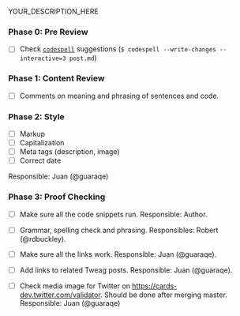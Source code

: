 YOUR_DESCRIPTION_HERE

### Phase 0: Pre Review
* [ ] Check [`codespell`](https://github.com/codespell-project/codespell) suggestions
  (`$ codespell --write-changes --interactive=3 post.md`)

### Phase 1: Content Review

* [ ] Comments on meaning and phrasing of sentences and code.

### Phase 2: Style

* [ ] Markup
* [ ] Capitalization
* [ ] Meta tags (description, image)
* [ ] Correct date

Responsible: Juan (@guaraqe)

### Phase 3: Proof Checking

* [ ] Make sure all the code snippets run.
  Responsible: Author.

* [ ] Grammar, spelling check and phrasing.
  Responsibles: Robert (@rdbuckley).

* [ ] Make sure all the links work.
  Responsible: Juan (@guaraqe).

* [ ] Add links to related Tweag posts.
  Responsible: Juan (@guaraqe).

* [ ] Check media image for Twitter on https://cards-dev.twitter.com/validator. Should be done after merging master.
  Responsible: Juan (@guaraqe)
